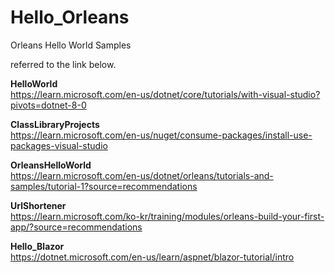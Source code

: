 # Hello_Orleans
Orleans Hello World Samples

referred to the link below.

**HelloWorld**  
https://learn.microsoft.com/en-us/dotnet/core/tutorials/with-visual-studio?pivots=dotnet-8-0

**ClassLibraryProjects**  
https://learn.microsoft.com/en-us/nuget/consume-packages/install-use-packages-visual-studio

**OrleansHelloWorld**  
https://learn.microsoft.com/en-us/dotnet/orleans/tutorials-and-samples/tutorial-1?source=recommendations

**UrlShortener**  
https://learn.microsoft.com/ko-kr/training/modules/orleans-build-your-first-app/?source=recommendations

**Hello_Blazor**  
https://dotnet.microsoft.com/en-us/learn/aspnet/blazor-tutorial/intro